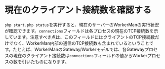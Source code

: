 # 現在のクライアント接続数を確認する
```php start.php status```を実行すると、現在のサーバーのWorkerManの実行状況が確認できます。```connections```フィールドは各プロセスの現在のTCP接続数を示しています。注意すべき点は、このフィールドにはクライアントのTCP接続数だけでなく、WorkerMan内部の通信のTCP接続数も含まれているということです。たとえば、WorkerManのGateway/Workerモデルでは、各Gatewayプロセスの現在のクライアント接続数は```connections```フィールドの値からWorkerプロセスの数を引いたものになります。

